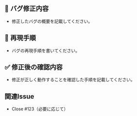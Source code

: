 ## 🐛 バグ修正内容
- 修正したバグの概要を記載してください。

## 🧪 再現手順
- バグの再現手順を書いてください。

## ✅ 修正後の確認内容
- 修正が正しく動作することを確認した手順を記載してください。

## 関連Issue
- Close #123（必要に応じて）
